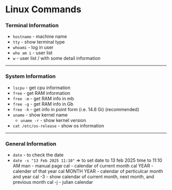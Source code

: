 # Linux Commands

### Terminal Information

- `hostname` - machine name 
- `tty` - show terminal type
- `whoami` - log in user
- `who am i` - user list 
-	`w` - user list / with some detail information
  ---

### System Information

- `lscpu` - get cpu information
-	`free` - get RAM information 
  - `free -m` - get RAM info in mb
  - `free -g` - get RAM info in Gb
  - `free -h` - get info in point form (i.e. 14.6 Gi) (recommended)
- `uname` - show kernel name 
  - `uname -r` - show kernel version
-	`cat /etc/os-release` - show os information
 ---

 ### General Information

- `date` - to check the date
- `date -s "13 Feb 2025 11:10"` => to set date to 13 feb 2025 time to 11:10 AM
man - manual page
cal - calendar of current month
cal YEAR - calender of that year
cal MONTH YEAR - calendar of perticulcar month and year
cal -3 - show calendar of current month, next month, and previous month
cal -j - julian calendar
